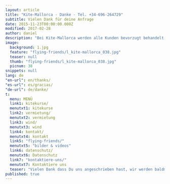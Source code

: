 ```yaml
---
layout: article
title: "Kite-Mallorca - Danke - Tel. +34-696-264729"
subtitle: Vielen Dank für deine Anfrage
date: 2015-11-23T00:00:00.000Z
modified: 2017-02-28
author: daniel
description: "Bei Kite-Mallorca werden alle Kunden bevorzugt behandelt. Dein Anliegen wird so schnell wie möglich erledigt"
image: 
  background: 1.jpg
  feature: "flying-friends/l_kite-mallorca_038.jpg"
  teaser: null
  thumb: "flying-friends/l_kite-mallorca_038.jpg"
  picnum: 38
snippets: null
lang: de
"en-url": en/thanks/
"es-url": es/gracias/
"de-url": de/danke/
t: 
  menu: MENÜ
  link1: kitekurse/
  menutxt1: kitekurse
  link2: vermietung/
  menutxt2: vermietung
  link3: wind/
  menutxt3: wind
  link4: kontakt/
  menutxt4: kontakt
  link5: "flying-friends/"
  menutxt5: "bilder & videos"
  link6: datenschutz/
  menutxt6: Datenschutz
  link7: "kontaktiere-uns/"
  menutxt7: Kontaktiere uns
  teaser: "Vielen Dank dass Du uns angeschrieben hast, wir werden baldmöglichst antworten. Du kannst uns auch gerne anrufen:   +34 696 264 729."
published: true
---
```


